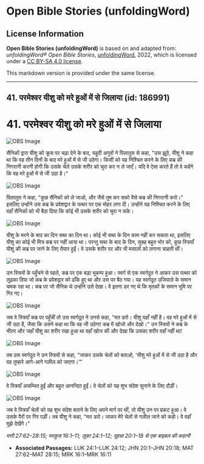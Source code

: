 # Open Bible Stories (unfoldingWord)

## License Information

**Open Bible Stories (unfoldingWord)** is based on and adapted from: _unfoldingWord® Open Bible Stories_, [unfoldingWord](https://unfoldingword.org/utw), 2022, which is licensed under a [CC BY-SA 4.0 license](https://creativecommons.org/licenses/by-sa/4.0/legalcode.en).

This markdown version is provided under the same license.



--------------------------------

## 41. परमेश्वर यीशु को मरे हुओं में से जिलाया (id: 186991)

41\. परमेश्वर यीशु को मरे हुओं में से जिलाया
============================================

![OBS Image](https://cdn.aquifer.bible/aquifer-content/resources/UWOBS/jpg/360px/obs-en-41-01.jpg)

सैनिकों द्वारा यीशु को क्रूस पर चढ़ा देने के बाद, यहूदी अगुवों ने पिलातुस से कहा, "उस झूठे, यीशु ने कहा था कि वह तीन दिनों के बाद मरे हुओं में से जी उठेगा। किसी को यह निश्चित करने के लिए कब्र की निगरानी करनी होगी कि उसके चेले उसके शरीर को चुरा कर न ले जाएँ। यदि वे ऐसा करते हैं तो वे कहेंगे कि वह मरे हुओं में से जी उठा है।"

![OBS Image](https://cdn.aquifer.bible/aquifer-content/resources/UWOBS/jpg/360px/obs-en-41-02.jpg)

पिलातुस ने कहा, "कुछ सैनिकों को ले जाओ, और जैसे तुम कर सको वैसे कब्र की निगरानी करो।" इसलिए उन्होंने उस कब्र के प्रवेशद्वार के पत्थर पर एक मोहर लगा दी। उन्होंने यह निश्चित करने के लिए वहाँ सैनिकों को भी बैठा दिया कि कोई भी उसके शरीर को चुरा न सके।

![OBS Image](https://cdn.aquifer.bible/aquifer-content/resources/UWOBS/jpg/360px/obs-en-41-03.jpg)

यीशु के मरने के बाद का दिन सब्त का दिन था। कोई भी सब्त के दिन काम नहीं कर सकता था, इसलिए यीशु का कोई भी मित्र कब्र पर नहीं आया था। परन्तु सब्त के बाद के दिन, सुबह बहुत भोर को, कुछ स्त्रियाँ यीशु की कब्र पर जाने के लिए तैयार हुईं। वे उसके शरीर पर और भी मसालों को लगाना चाहती थीं।

![OBS Image](https://cdn.aquifer.bible/aquifer-content/resources/UWOBS/jpg/360px/obs-en-41-04.jpg)

उन स्त्रियों के पहुँचने से पहले, कब्र पर एक बड़ा भूकम्प हुआ। स्वर्ग से एक स्वर्गदूत ने आकर उस पत्थर को लुढ़का दिया जो कब्र के प्रवेशद्वार को ढाँके हुए था और उस पर बैठ गया। यह स्वर्गदूत उजियाले के समान चमक रहा था। कब्र पर जो सैनिक थे उन्होंने उसे देखा। वे इतना डर गए थे कि मृतकों के समान भूमि पर गिर गए।

![OBS Image](https://cdn.aquifer.bible/aquifer-content/resources/UWOBS/jpg/360px/obs-en-41-05.jpg)

जब वे स्त्रियाँ कब्र पर पहुँचीं तो उस स्वर्गदूत ने उनसे कहा, "मत डरो। यीशु यहाँ नहीं है। वह मरे हुओं में से जी उठा है, जैसा कि उसने कहा था कि वह जी उठेगा! कब्र में खोजो और देखो।" उन स्त्रियों ने कब्र के भीतर और जहाँ यीशु का शरीर रखा हुआ था वहाँ खोज की और देखा कि उसका शरीर वहाँ नहीं था!

![OBS Image](https://cdn.aquifer.bible/aquifer-content/resources/UWOBS/jpg/360px/obs-en-41-06.jpg)

तब उस स्वर्गदूत ने उन स्त्रियों से कहा, "जाकर उसके चेलों को बताओ, 'यीशु मरे हुओं में से जी उठा है और वह तुम्हारे आगे\-आगे गलील को जाएगा।'"

![OBS Image](https://cdn.aquifer.bible/aquifer-content/resources/UWOBS/jpg/360px/obs-en-41-07.jpg)

वे स्त्रियाँ अचम्भित हुईं और बहुत आनन्दित हुईं। वे चेलों को यह शुभ संदेश सुनाने के लिए दौड़ीं।

![OBS Image](https://cdn.aquifer.bible/aquifer-content/resources/UWOBS/jpg/360px/obs-en-41-08.jpg)

जब वे स्त्रियाँ चेलों को यह शुभ संदेश बताने के लिए अपने मार्ग पर थीं, तो यीशु उन पर प्रकट हुआ। वे उसके पैरों पर गिर पड़ीं। तब यीशु ने कहा, "मत डरो। जाकर मेरे चेलों से गलील जाने को कहो। वे वहाँ मुझे देखेंगे।"

*मत्ती 27:62–28:15; मरकुस 16:1–11; लूका 24:1–12; यूहन्ना 20:1–18 से एक बाइबल की कहानी*

* **Associated Passages:** LUK 24:1–LUK 24:12; JHN 20:1–JHN 20:18; MAT 27:62–MAT 28:15; MRK 16:1–MRK 16:11

